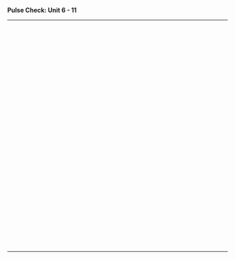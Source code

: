 **Pulse Check: Unit 6 - 11**

---

<!-- Change the width and height values to suit you best -->
<div class="typeform-widget" data-url="https://ga-immersives.typeform.com/to/P0QVJg" data-text="Feedback Unit 6 - 11 " style="width:100%;height:500px;"></div>
<script>(function(){var qs,js,q,s,d=document,gi=d.getElementById,ce=d.createElement,gt=d.getElementsByTagName,id='typef_orm',b='https://s3-eu-west-1.amazonaws.com/share.typeform.com/';if(!gi.call(d,id)){js=ce.call(d,'script');js.id=id;js.src=b+'widget.js';q=gt.call(d,'script')[0];q.parentNode.insertBefore(js,q)}})()</script>


---
